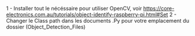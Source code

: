 
1 - Installer tout le nécéssaire pour utiliser OpenCV, voir https://core-electronics.com.au/tutorials/object-identify-raspberry-pi.html#Set
2 - Changer le Class path dans les documents .Py pour votre emplacement du dossier (Object_Detection_Files) 